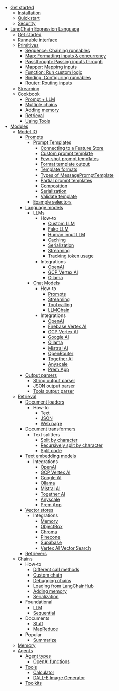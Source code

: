 - [Get started](README.md)
  - [Installation](/get_started/installation.md)
  - [Quickstart](/get_started/quickstart.md)
  - [Security](/get_started/security.md)
- [LangChain Expression Language](/expression_language/expression_language.md)
  - [Get started](/expression_language/get_started.md)
  - [Runnable interface](/expression_language/interface.md)
  - [Primitives](/expression_language/primitives.md)
    - [Sequence: Chaining runnables](/expression_language/primitives/sequence.md)
    - [Map: Formatting inputs & concurrency](/expression_language/primitives/map.md)
    - [Passthrough: Passing inputs through](/expression_language/primitives/passthrough.md)
    - [Mapper: Mapping inputs](/expression_language/primitives/mapper.md)
    - [Function: Run custom logic](/expression_language/primitives/function.md)
    - [Binding: Configuring runnables](/expression_language/primitives/binding.md)
    - [Router: Routing inputs](/expression_language/primitives/router.md)
  - [Streaming](/expression_language/streaming.md)
  - Cookbook
    - [Prompt + LLM](/expression_language/cookbook/prompt_llm_parser.md)
    - [Multiple chains](/expression_language/cookbook/multiple_chains.md)
    - [Adding memory](/expression_language/cookbook/adding_memory.md)
    - [Retrieval](/expression_language/cookbook/retrieval.md)
    - [Using Tools](/expression_language/cookbook/tools.md)
- [Modules](/modules/modules.md)
  - [Model IO](/modules/model_io/model_io.md)
    - [Prompts](/modules/model_io/prompts/prompts.md)
      - [Prompt Templates](/modules/model_io/prompts/prompt_templates/prompt_templates.md)
        - [Connecting to a Feature Store](/modules/model_io/prompts/prompt_templates/connecting_to_a_feature_store.md)
        - [Custom prompt template](/modules/model_io/prompts/prompt_templates/custom_prompt_template.md)
        - [Few-shot prompt templates](/modules/model_io/prompts/prompt_templates/few_shot_examples.md)
        - [Format template output](/modules/model_io/prompts/prompt_templates/format_output.md)
        - [Template formats](/modules/model_io/prompts/prompt_templates/formats.md)
        - [Types of MessagePromptTemplate](/modules/model_io/prompts/prompt_templates/msg_prompt_templates.md)
        - [Partial prompt templates](/modules/model_io/prompts/prompt_templates/partial.md)
        - [Composition](/modules/model_io/prompts/prompt_templates/prompt_composition.md)
        - [Serialization](/modules/model_io/prompts/prompt_templates/prompt_serialization.md)
        - [Validate template](/modules/model_io/prompts/prompt_templates/validate.md)
      - [Example selectors](/modules/model_io/prompts/example_selectors/example_selectors.md)
    - [Language models](/modules/model_io/models/models.md)
      - [LLMs](/modules/model_io/models/llms/llms.md)
        - How-to
          - [Custom LLM](/modules/model_io/models/llms/how_to/custom_llm.md)
          - [Fake LLM](/modules/model_io/models/llms/how_to/fake_llm.md)
          - [Human input LLM](/modules/model_io/models/llms/how_to/human_input_llm.md)
          - [Caching](/modules/model_io/models/llms/how_to/llm_caching.md)
          - [Serialization](/modules/model_io/models/llms/how_to/llm_serialization.md)
          - [Streaming](/modules/model_io/models/llms/how_to/llm_streaming.md)
          - [Tracking token usage](/modules/model_io/models/llms/how_to/token_usage_tracking.md)
        - Integrations
          - [OpenAI](/modules/model_io/models/llms/integrations/openai.md)
          - [GCP Vertex AI](/modules/model_io/models/llms/integrations/gcp_vertex_ai.md)
          - [Ollama](/modules/model_io/models/llms/integrations/ollama.md)
      - [Chat Models](/modules/model_io/models/chat_models/chat_models.md)
        - How-to
          - [Prompts](/modules/model_io/models/chat_models/how_to/prompts.md)
          - [Streaming](/modules/model_io/models/chat_models/how_to/streaming.md)
          - [Tool calling](/modules/model_io/models/chat_models/how_to/tools.md)
          - [LLMChain](/modules/model_io/models/chat_models/how_to/llm_chain.md)
        - Integrations
          - [OpenAI](/modules/model_io/models/chat_models/integrations/openai.md)
          - [Firebase Vertex AI](/modules/model_io/models/chat_models/integrations/firebase_vertex_ai.md)
          - [GCP Vertex AI](/modules/model_io/models/chat_models/integrations/gcp_vertex_ai.md)
          - [Google AI](/modules/model_io/models/chat_models/integrations/googleai.md)
          - [Ollama](/modules/model_io/models/chat_models/integrations/ollama.md)
          - [Mistral AI](/modules/model_io/models/chat_models/integrations/mistralai.md)
          - [OpenRouter](/modules/model_io/models/chat_models/integrations/open_router.md)
          - [Together AI](/modules/model_io/models/chat_models/integrations/together_ai.md)
          - [Anyscale](/modules/model_io/models/chat_models/integrations/anyscale.md)
          - [Prem App](/modules/model_io/models/chat_models/integrations/prem.md)
    - [Output parsers](/modules/model_io/output_parsers/output_parsers.md)
      - [String output parser](/modules/model_io/output_parsers/string.md)
      - [JSON output parser](/modules/model_io/output_parsers/json.md)
      - [Tools output parser](/modules/model_io/output_parsers/tools.md)
  - [Retrieval](/modules/retrieval/retrieval.md)
    - [Document loaders](/modules/retrieval/document_loaders/document_loaders.md)
      - How-to
        - [Text](/modules/retrieval/document_loaders/how_to/text.md)
        - [JSON](/modules/retrieval/document_loaders/how_to/json.md)
        - [Web page](/modules/retrieval/document_loaders/how_to/web.md)
    - [Document transformers](/modules/retrieval/document_transformers/document_transformers.md)
      - Text splitters
        - [Split by character](/modules/retrieval/document_transformers/text_splitters/character_text_splitter.md)
        - [Recursively split by character](/modules/retrieval/document_transformers/text_splitters/recursive_character_text_splitter.md)
        - [Split code](/modules/retrieval/document_transformers/text_splitters/code_text_splitter.md)
    - [Text embedding models](/modules/retrieval/text_embedding/text_embedding.md)
      - Integrations
        - [OpenAI](/modules/retrieval/text_embedding/integrations/openai.md)
        - [GCP Vertex AI](/modules/retrieval/text_embedding/integrations/gcp_vertex_ai.md)
        - [Google AI](/modules/retrieval/text_embedding/integrations/google_ai.md)
        - [Ollama](/modules/retrieval/text_embedding/integrations/ollama.md)
        - [Mistral AI](/modules/retrieval/text_embedding/integrations/mistralai.md)
        - [Together AI](/modules/retrieval/text_embedding/integrations/together_ai.md)
        - [Anyscale](/modules/retrieval/text_embedding/integrations/anyscale.md)
        - [Prem App](/modules/retrieval/text_embedding/integrations/prem.md)
    - [Vector stores](/modules/retrieval/vector_stores/vector_stores.md)
      - Integrations
        - [Memory](/modules/retrieval/vector_stores/integrations/memory.md)
        - [ObjectBox](/modules/retrieval/vector_stores/integrations/objectbox.md)
        - [Chroma](/modules/retrieval/vector_stores/integrations/chroma.md)
        - [Pinecone](/modules/retrieval/vector_stores/integrations/pinecone.md)
        - [Supabase](/modules/retrieval/vector_stores/integrations/supabase.md)
        - [Vertex AI Vector Search](/modules/retrieval/vector_stores/integrations/vertex_ai.md)
    - [Retrievers](/modules/retrieval/retrievers/retrievers.md)
  - [Chains](/modules/chains/chains.md)
    - How-to
      - [Different call methods](/modules/chains/how_to/call_methods.md)
      - [Custom chain](/modules/chains/how_to/custom_chain.md)
      - [Debugging chains](/modules/chains/how_to/debugging.md)
      - [Loading from LangChainHub](/modules/chains/how_to/from_hub.md)
      - [Adding memory](/modules/chains/how_to/memory.md)
      - [Serialization](/modules/chains/how_to/serialization.md)
    - Foundational
      - [LLM](/modules/chains/foundational/llm.md)
      - [Sequential](/modules/chains/foundational/sequential.md)
    - Documents
      - [Stuff](/modules/chains/documents/stuff.md) 
      - [MapReduce](/modules/chains/documents/map_reduce.md)
    - Popular
      - [Summarize](/modules/chains/popular/summarize.md)
  - [Memory](/modules/memory/memory.md)
  - [Agents](/modules/agents/agents.md)
    - [Agent types](/modules/agents/agent_types/agent_types.md)
      - [OpenAI functions](/modules/agents/agent_types/openai_tools_agent.md)
    - [Tools](/modules/agents/tools/tools.md)
      - [Calculator](/modules/agents/tools/calculator.md)
      - [DALL-E Image Generator](/modules/agents/tools/openai_dall_e.md)
    - [Toolkits](/modules/agents/toolkits/toolkits.md)
